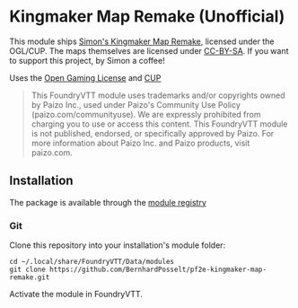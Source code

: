 # Kingmaker Map Remake (Unofficial)

This module ships [Simon's Kingmaker Map Remake](https://ko-fi.com/zimmonius), licensed under the OGL/CUP. The maps themselves are licensed under [CC-BY-SA](https://creativecommons.org/licenses/by-sa/3.0/). If you want to support this project, by Simon a coffee!

Uses the [Open Gaming License](./OpenGameLicense.md) and [CUP](https://paizo.com/community/communityuse)

> This FoundryVTT module uses trademarks and/or copyrights owned by Paizo Inc., used under Paizo's Community Use Policy (paizo.com/communityuse). We are expressly prohibited from charging you to use or access this content. This FoundryVTT module is not published, endorsed, or specifically approved by Paizo. For more information about Paizo Inc. and Paizo products, visit paizo.com.

## Installation

The package is available through the [module registry](https://foundryvtt.com/packages/pf2e-kingmaker-map-remake)

### Git

Clone this repository into your installation's module folder:

    cd ~/.local/share/FoundryVTT/Data/modules
    git clone https://github.com/BernhardPosselt/pf2e-kingmaker-map-remake.git 

Activate the module in FoundryVTT.
